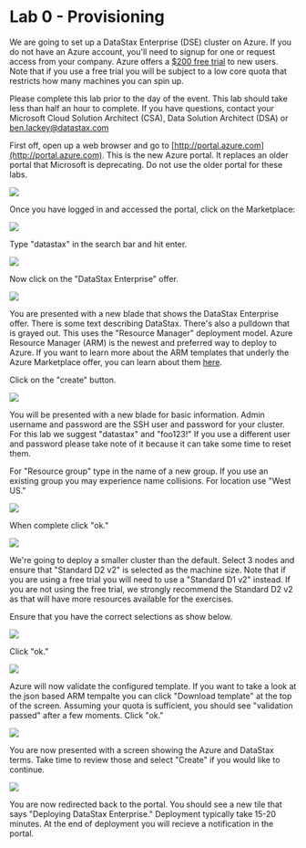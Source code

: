# Lab 0 - Provisioning

We are going to set up a DataStax Enterprise (DSE) cluster on Azure.  If you do not have an Azure account, you'll need to signup for one or request access from your company.  Azure offers a [$200 free trial](https://azure.microsoft.com/en-us/pricing/free-trial/) to new users.  Note that if you use a free trial you will be subject to a low core quota that restricts how many machines you can spin up.

Please complete this lab prior to the day of the event.  This lab should take less than half an hour to complete.  If you have questions, contact your Microsoft Cloud Solution Architect (CSA), Data Solution Architect (DSA) or [ben.lackey@datastax.com](mailto:ben.lackey@datastax.com)

First off, open up a web browser and go to [http://portal.azure.com](http://portal.azure.com).  This is the new Azure portal.  It replaces an older portal that Microsoft is deprecating.  Do not use the older portal for these labs.

![](img/lab0-1portal.png)

Once you have logged in and accessed the portal, click on the Marketplace:

![](img/lab0-2marketplace.png)

Type "datastax" in the search bar and hit enter.

![](img/lab0-3marketplace.png)

Now click on the "DataStax Enterprise" offer.

![](img/lab0-4createblade.png)

You are presented with a new blade that shows the DataStax Enterprise offer.  There is some text describing DataStax.  There's also a pulldown that is grayed out.  This uses the "Resource Manager" deployment model.  Azure Resource Manager (ARM) is the newest and preferred way to deploy to Azure.  If you want to learn more about the ARM templates that underly the Azure Marketplace offer, you can learn about them [here](https://github.com/DSPN/azure-resource-manager-dse).

Click on the "create" button.

![](img/lab0-5basics.png)

You will be presented with a new blade for basic information.  Admin username and password are the SSH user and password for your cluster.  For this lab we suggest "datastax" and "foo123!"  If you use a different user and password please take note of it because it can take some time to reset them.

For "Resource group" type in the name of a new group.  If you use an existing group you may experience name collisions.  For location use "West US."

![](./img/lab0-5basicsfilled.png)

When complete click "ok."

![](./img/lab0-6datastaxsettings.png)

We're going to deploy a smaller cluster than the default.  Select 3 nodes and ensure that "Standard D2 v2" is selected as the machine size.  Note that if you are using a free trial you will need to use a "Standard D1 v2" instead.  If you are not using the free trial, we strongly recommend the Standard D2 v2 as that will have more resources available for the exercises.

Ensure that you have the correct selections as show below.

![](./img/lab0-7datastaxsettingsfilled.png) 

Click "ok."

![](./img/lab0-8summary.png)

Azure will now validate the configured template.  If you want to take a look at the json based ARM tempalte you can click "Download template" at the top of the screen.  Assuming your quota is sufficient, you should see "validation passed" after a few moments.  Click "ok."

![](./img/lab0-9buy.png)

You are now presented with a screen showing the Azure and DataStax terms.  Take time to review those and select "Create" if you would like to continue.

![](./img/lab0-10deploying.png)

You are now redirected back to the portal.  You should see a new tile that says "Deploying DataStax Enterprise."  Deployment typically take 15-20 minutes.  At the end of deployment you will recieve a notification in the portal.


